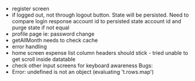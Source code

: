 - register screen
- if logged out, not through logout button. State will be persisted. Need to compare login response account id to persisted state account id and purge state if not equal
- profile page ie: password change
- getAllMonth needs to check cache
- error handling
- home screen expense list column headers should stick - tried unable to get scroll inside datatable
- check other input screens for keyboard awareness
Bugs:
- Error: undefined is not an object (evaluating 't.rows.map')